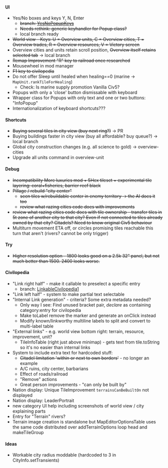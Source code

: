 #### UI
* Yes/No boxes and keys Y, N, Enter
    * ~~branch: [YesNoPopupKeys](https://github.com/SomeTroglodyte/Unciv/tree/YesNoPopupKeys)~~
    * ~~Needs rethink: generic keyhandler for Popup class?~~
    * local branch ready
* ~~World view - Keys: U = Overview units, C = Overview cities, T = Overview trades, R = Overview resources, V = Victory screen~~
* Overview cities and units retain scroll position, ~~Overview itself retains selected tab~~ -> local branch
* ~~Remap Improvement "R" key to railroad once researched~~
* Mousewheel in mod manager
* ~~F1 key to civilopedia~~
* Do not offer Sleep until healed when healing==0 (marine -> `MapUnit.rankTileForHealing`)
    * Check: Is marine supply promotion Vanilla Civ5?
* Popups with only a 'close' button dismissable with keyboard
* Wrapper class for Popups with only text and one or two buttons: "InfoPopup"
* Internationalization of keyboard shortcuts???

#### Shortcuts
* ~~Buying several tiles in city view (buy next ring?)~~ -> PR
* Buying buildings faster in city view (buy all affordable? buy queue?) -> local branch
* Global city construction changes (e.g. all science to gold) -> overview-cities
* Upgrade all units command in overview-unit

#### Debug
* ~~Incompatibility More luxuries mod + 5Hex tileset + experimental tile layering: coral+fisheries, barrier reef black~~
* ~~Pillage / rebuild "city center"~~
    * ~~seen tiles w/rebuildable center in enemy territory -> the AI does it too~~
    * ~~review what razing cities code does with improvements~~
* ~~review what razing cities code does with tile ownership - transfer tiles in 5t zone of another city to that city? Even if not connected to tiles already owned by that city? Citadels? Need to know original Civ5 behaviour~~
* Multiturn movement ETA off, or circles promising tiles reachable this turn that aren't (rivers? cannot be only trigger)

#### Try
* ~~Higher resolution option - 1800 looks good on a 2.5k 32" panel, but not much better than 1500. 2400 looks worse.~~

#### Civilopedia
* "Link right half" - make it callable to preselect a specific entry
    * branch: [LinkableCivilopedia1](https://github.com/SomeTroglodyte/Unciv/tree/LinkableCivilopedia1)
* "Link left half" - system to make partial text selectable
* "Internal Link generation" - criteria? Some extra metadata needed?
    * Only way I see: Find unused bracket pair, *declare* as containing category:entry for civilopedia
    * Make toLabel remove the marker and generate an onClick instead
    * Modify known/linkworthy multiline labels to split and convert to multi-label table
* "External links" - e.g. world view bottom right: terrain, resource, improvement, unit?
    * TileInfoTable (right just above minimap) - gets text from tile.toString so it's no easier than internal links
* System to include extra text for hardcoded stuff:
    * ~~Citadel limitation 'within or next to own borders'~~ - no longer an example
    * A/C ruins, city center, barbarians
    * Effect of roads/railroad
    * "Remove" actions
    * Great person improvements - "can only be built by"
* Nation display: Unique TileImprovement `terrainsCanBeBuiltOn` not displayed
* Nation display: LeaderPortrait
* new category UI help including screenshots of world view / city explaining parts
* Entry for "Terrain" rivers?
* Terrain image creation is standalone but MapEditorOptionsTable uses the same code distributed over addTerrainOptions loop head and makeTileGroup

#### Ideas
* Workable city radius moddable (hardcoded to 3 in CityInfo.setTransients)

